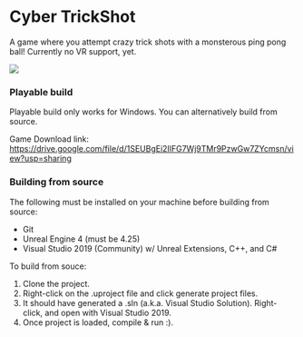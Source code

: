 # Cyber TrickShot
A game where you attempt crazy trick shots with a monsterous ping pong ball! Currently no VR support, yet.

![](GamePlay.gif)

### Playable build 
Playable build only works for Windows. You can alternatively build from source.

Game Download link:
https://drive.google.com/file/d/1SEUBgEi2IlFG7Wj9TMr9PzwGw7ZYcmsn/view?usp=sharing

### Building from source
The following must be installed on your machine before building from source: 

* Git
* Unreal Engine 4 (must be 4.25)
* Visual Studio 2019 (Community) w/ Unreal Extensions, C++, and C#

To build from souce:

1. Clone the project.
2. Right-click on the .uproject file and click generate project files.
3. It should have generated a .sln (a.k.a. Visual Studio Solution). Right-click, and open with Visual Studio 2019.
4. Once project is loaded, compile & run :).

